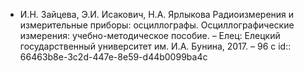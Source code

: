- И.Н. Зайцева, Э.И. Исакович, Н.А. Ярлыкова Радиоизмерения и измерительные приборы: осциллографы. Осциллографические измерения: учебно-методическое пособие. – Елец: Елецкий государственный университет им. И.А. Бунина, 2017. – 96 с
  id:: 66463b8e-3c2d-447e-8e59-d44b0099ba4c